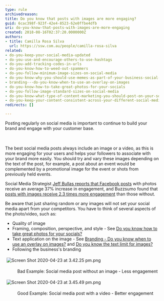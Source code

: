 ```yaml
---
type: rule
archivedreason: 
title: Do you know that posts with images are more engaging?
guid: 6cac398f-923f-42e4-8523-62e0ffbe4dfb
uri: do-you-know-that-posts-with-images-are-more-engaging
created: 2018-08-16T02:37:20.0000000Z
authors:
- title: Camilla Rosa Silva
  url: https://ssw.com.au/people/camilla-rosa-silva
related:
- do-you-keep-your-social-media-updated
- do-you-use-and-encourage-others-to-use-hashtags
- do-you-add-tracking-codes-in-urls
- do-you-know-how-to-weed-out-spammers
- do-you-follow-minimum-image-sizes-on-social-media
- do-you-know-why-you-should-use-memes-as-part-of-your-business-social-media-content
- branding---do-you-know-when-to-use-an-overlay-on-images
- do-you-know-how-to-take-great-photos-for-your-socials
- do-you-follow-image-standard-sizes-on-social-media
- do-you-know-what-type-of-content-marketing-you-should-post-on-your-socials
- do-you-keep-your-content-consistent-across-your-different-social-media-platforms
redirects: []

---
```



Posting regularly on social media is important to continue to build your brand and engage with your customer base.​<br>
<br><excerpt class='endintro'></excerpt><br>
<p>​The best social media posts always include an image or a video, as this is more engaging for your users and helps your followers to associate with your brand more easily.&#160;​You should try and vary these images depending on the text of the post, for example, a post about an event would be complemented by a promotional image for the event or shots from previously held events.<br></p><p>Social Media Strategist <a href="https&#58;//www.jeffbullas.com/6-powerful-reasons-why-you-should-include-images-in-your-marketing-infographic/">Jeff Bullas reports that Facebook posts</a> with photos receive an average&#160;37% increase in engagement, and Buzzsumo found that <a href="http&#58;//buzzsumo.com/blog/how-to-massively-boost-your-blog-traffic-with-these-5-awesome-image-stats/">posts with images receive&#160;2.3 times more engagement</a> than those without.</p><p>Be aware that just sharing random or any images will not set your social media apart from your competitors. You have to think of several aspects of the photo/video, such as&#58;</p><p></p><ul><li>Quality of image&#160;<br></li><li>Framing, composition, perspective, and ​style - See&#160;<a href="/_layouts/15/FIXUPREDIRECT.ASPX?WebId=3dfc0e07-e23a-4cbb-aac2-e778b71166a2&amp;TermSetId=07da3ddf-0924-4cd2-a6d4-a4809ae20160&amp;TermId=7d33be9a-84b6-4fe6-ac22-f7ab49a390a9">Do you know how to take great photos for your socials?</a></li><li>Text application on the image&#160;- See&#160;<a href="/_layouts/15/FIXUPREDIRECT.ASPX?WebId=3dfc0e07-e23a-4cbb-aac2-e778b71166a2&amp;TermSetId=07da3ddf-0924-4cd2-a6d4-a4809ae20160&amp;TermId=1929e18b-c2d0-48f2-b951-f35f8ea36d48">Branding - Do you know when to use an overlay on images?</a>&#160;and&#160;<a href="/_layouts/15/FIXUPREDIRECT.ASPX?WebId=3dfc0e07-e23a-4cbb-aac2-e778b71166a2&amp;TermSetId=07da3ddf-0924-4cd2-a6d4-a4809ae20160&amp;TermId=92dc786a-a661-450b-a167-e6ab2d0a9e98">Do you know the text limit for images?</a><br></li><li><a href="/_layouts/15/FIXUPREDIRECT.ASPX?WebId=3dfc0e07-e23a-4cbb-aac2-e778b71166a2&amp;TermSetId=07da3ddf-0924-4cd2-a6d4-a4809ae20160&amp;TermId=1929e18b-c2d0-48f2-b951-f35f8ea36d48"></a>Following the business's&#160;branding&#160;<br></li></ul><p></p><dl class="ssw15-rteElement-ImageArea"><img src="/SiteAssets/do-you-know-to-add-images-to-your-social-media-posts/Screen%20Shot%202020-04-23%20at%203.42.25%20pm.png" alt="Screen Shot 2020-04-23 at 3.42.25 pm.png" style="margin&#58;5px;" /></dl><dd class="ssw15-rteElement-FigureBad">​​Bad Example&#58; Social media post without an image​​​​ - Less engagement<br></dd><dl class="ssw15-rteElement-ImageArea"><img src="/SiteAssets/do-you-know-to-add-images-to-your-social-media-posts/Screen%20Shot%202020-04-23%20at%203.45.49%20pm.png" alt="Screen Shot 2020-04-23 at 3.45.49 pm.png" style="margin&#58;5px;" /></dl><dd class="ssw15-rteElement-FigureGood">​​Good Example&#58; Social&#160;​media post with a video - Better engagement<br></dd><p><br></p>


